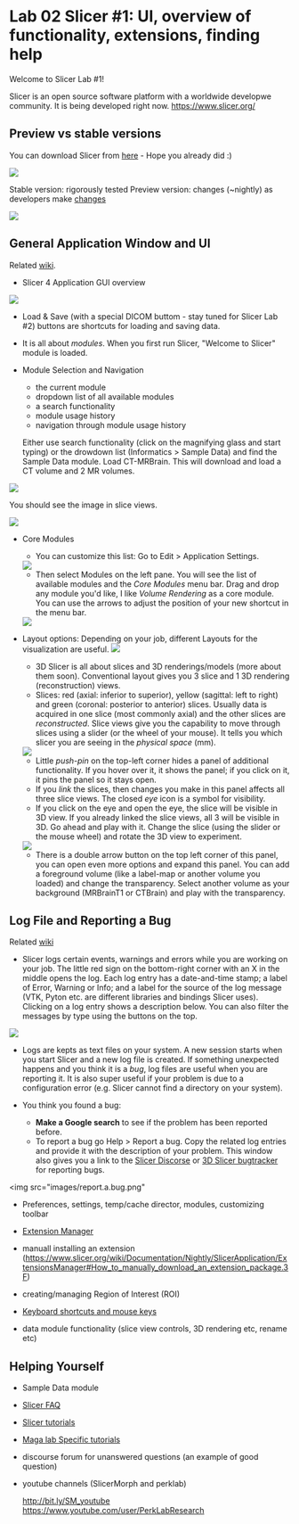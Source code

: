 # Lab 02 Slicer #1: UI, overview of functionality, extensions, finding help 

Welcome to Slicer Lab #1! 

Slicer is an open source software platform with a worldwide developwe community. It is being developed right now.
https://www.slicer.org/

## Preview vs stable versions
You can download Slicer from [here](https://download.slicer.org/) - Hope you already did :)

<img src="images/stable.vs.nightly.png">

Stable version: rigorously tested
Preview version: changes (~nightly) as developers make [changes](https://github.com/Slicer/Slicer/graphs/commit-activity)

<img src="images/contributions.png">

## General Application Window and UI
Related [wiki](https://www.slicer.org/wiki/Documentation/4.10/SlicerApplication/MainApplicationGUI).

* Slicer 4 Application GUI overview

<img src="https://www.slicer.org/w/images/6/6f/Slicer4ApplicationGUIMap.jpg">

* Load & Save (with a special DICOM buttom - stay tuned for Slicer Lab #2) buttons are shortcuts for loading and saving data.
* It is all about *modules*. When you first run Slicer, "Welcome to Slicer" module is loaded.
* Module Selection and Navigation 
   * the current module 
   * dropdown list of all available modules
   * a search functionality
   * module usage history
   * navigation through module usage history

   Either use search functionality (click on the magnifying glass and start typing) or the drowdown list (Informatics > Sample Data) and find the Sample Data module. Load CT-MRBrain. This will download and load a CT volume and 2 MR volumes.
 
 <img src="images/sample.data.png">
   
   You should see the image in slice views.
  
  <img src="images/sample.data2.png">
  
* Core Modules
   * You can customize this list: Go to Edit > Application Settings. 
   <img src="images/edit.app.settings.png">
   
   * Then select Modules on the left pane. You will see the list of available modules and the *Core Modules* menu bar. Drag and drop any module you'd like, I like *Volume Rendering* as a core module. You can use the arrows to adjust the position of your new shortcut in the menu bar. 
   <img src="images/app.settings.modules.png">
   
* Layout options: Depending on your job, different Layouts for the visualization are useful. 
   <img src="https://www.slicer.org/w/images/8/82/Slicer4Layouts.jpg">
   
   * 3D Slicer is all about slices and 3D renderings/models (more about them soon). Conventional layout gives you 3 slice and 1 3D rendering (reconstruction) views.
   * Slices: red (axial: inferior to superior), yellow (sagittal: left to right) and green (coronal: posterior to anterior) slices. Usually data is acquired in one slice (most commonly axial) and the other slices are *reconstructed*. Slice views give you the capability to move through slices using a slider (or the wheel of your mouse). It tells you which slicer you are seeing in the *physical space* (mm).
   
   <img src="https://www.slicer.org/w/images/f/fc/SliceViewerController-4.1.png">
   
   * Little *push-pin* on the top-left corner hides a panel of additional functionality. If you hover over it, it shows the panel; if you click on it, it pins the panel so it stays open. 
   * If you *link* the slices, then changes you make in this panel affects all three slice views. The closed *eye* icon is a symbol for visibility. 
   * If you click on the eye and open the eye, the slice will be visible in 3D view. If you already linked the slice views, all 3 will be visible in 3D. Go ahead and play with it. Change the slice (using the slider or the mouse wheel) and rotate the 3D view to experiment.
   
   <img src="images/show.slices.png">
   
   * There is a double arrow button on the top left corner of this panel, you can open even more options and expand this panel. You can add a foreground volume (like a label-map or another volume you loaded) and change the transparency. Select another volume as your background (MRBrainT1 or CTBrain) and play with the transparency.
   
## Log File and Reporting a Bug
Related [wiki](https://www.slicer.org/wiki/Documentation/Nightly/Report_a_problem)

* Slicer logs certain events, warnings and errors while you are working on your job. The little red sign on the bottom-right corner with an X in the middle opens the log. Each log entry has a date-and-time stamp; a label of Error, Warning or Info; and a label for the source of the log message (VTK, Pyton etc. are different libraries and bindings Slicer uses).  Clicking on a log entry shows a description below. You can also filter the messages by type using the buttons on the top. 

<img src="images/log.png">

* Logs are kepts as text files on your system. A new session starts when you start Slicer and a new log file is created. If something unexpected happens and you think it is a *bug*, log files are useful when you are reporting it. It is also super useful if your problem is due to a configuration error (e.g. Slicer cannot find a directory on your system).

* You think you found a bug:
  * **Make a Google search** to see if the problem has been reported before.
  * To report a bug go Help > Report a bug. Copy the related log entries and provide it with the description of your problem. This window also gives you a link to the [Slicer Discorse](https://discourse.slicer.org) or [3D Slicer bugtracker](https://issues.slicer.org/) for reporting bugs.

<img src="images/report.a.bug.png"

* Preferences, settings, temp/cache director, modules, customizing toolbar

* [Extension Manager](https://www.slicer.org/wiki/Documentation/Nightly/SlicerApplication/ExtensionsManager)
* manuall installing an extension (https://www.slicer.org/wiki/Documentation/Nightly/SlicerApplication/ExtensionsManager#How_to_manually_download_an_extension_package.3F) 
* creating/managing Region of Interest (ROI)
* [Keyboard shortcuts and mouse keys](https://www.slicer.org/wiki/Documentation/Nightly/SlicerApplication/MouseandKeyboardShortcuts)
* data module functionality (slice view controls, 3D rendering etc, rename etc)

## Helping Yourself
* Sample Data module
* [Slicer FAQ](https://www.slicer.org/wiki/Documentation/Nightly/FAQ)
* [Slicer tutorials](https://www.slicer.org/wiki/Documentation/Nightly/Training)
* [Maga lab Specific tutorials](https://blogs.uw.edu/maga/)
* discourse forum for unanswered questions (an example of good question) 

* youtube channels (SlicerMorph and perklab)

   http://bit.ly/SM_youtube  
   https://www.youtube.com/user/PerkLabResearch  
